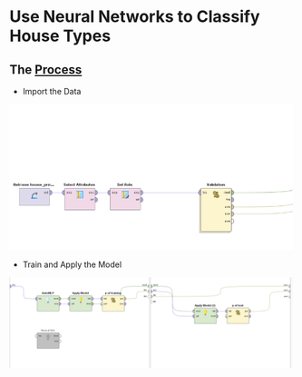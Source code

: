 
# Use Neural Networks to Classify House Types

## The [Process](https://github.com/xbwei/machine_learning_in_rapidminer/blob/master/neural_networks/mlp.xml)

* Import the Data 
<img src="mlp_1.PNG" width="500">

* Train and Apply the Model
<img src="mlp_2.PNG" width="500">

